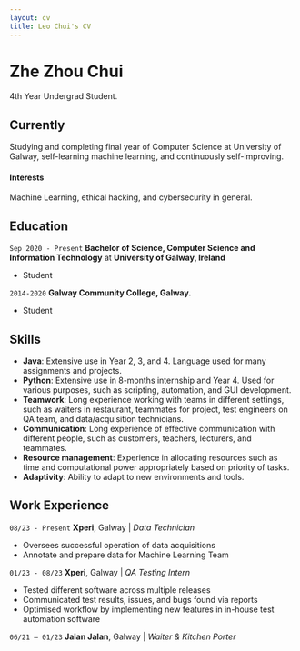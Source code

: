 ```yaml
---
layout: cv
title: Leo Chui's CV
---
```

# Zhe Zhou Chui
4th Year Undergrad Student.

<!--
<div id="webaddress">
<a href="isaac@applesdofall.org">isaac@applesdofall.org</a>
| <a href="http://en.wikipedia.org/wiki/Isaac_Newton">My wikipedia page</a>
</div>
-->

## Currently

Studying and completing final year of Computer Science at University of Galway, self-learning machine learning, and continuously self-improving.


#### Interests

Machine Learning, ethical hacking, and cybersecurity in general.


## Education

`Sep 2020 - Present`
**Bachelor of Science, Computer Science and Information Technology** at __University of Galway, Ireland__

- Student

`2014-2020`
__Galway Community College, Galway.__

- Student


## Skills

- **Java**: Extensive use in Year 2, 3, and 4. Language used for many assignments and projects.
- **Python**: Extensive use in 8-months internship and Year 4. Used for various purposes, such as scripting, automation, and GUI development. 
- **Teamwork**: Long experience working with teams in different settings, such as waiters in restaurant, teammates for project, test engineers on QA team, and data/acquisition technicians.
- **Communication**: Long experience of effective communication with different people, such as customers, teachers, lecturers, and teammates.
- **Resource management**: Experience in allocating resources such as time and computational power appropriately based on priority of tasks.
- **Adaptivity**: Ability to adapt to new environments and tools.



## Work Experience

`08/23 - Present`
__Xperi__, Galway | *Data Technician*

- Oversees successful operation of data acquisitions
- Annotate and prepare data for Machine Learning Team

`01/23 - 08/23`
__Xperi__, Galway | *QA Testing Intern*

- Tested different software across multiple releases
- Communicated test results, issues, and bugs found via reports
- Optimised workflow by implementing new features in in-house test automation software

`06/21 – 01/23`
__Jalan Jalan__, Galway | *Waiter & Kitchen Porter*


<!-- ### Footer

Last updated: October, 2023 -->
